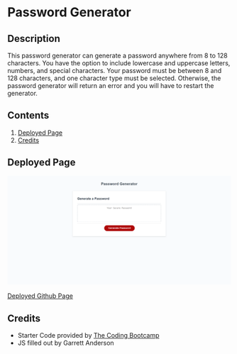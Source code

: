 # Password Generator

## Description

This password generator can generate a password anywhere from 8 to 128 characters. You have the option to include lowercase and uppercase letters, numbers, and special characters. Your password must be between 8 and 128 characters, and one character type must be selected. Otherwise, the password generator will return an error and you will have to restart the generator.

## Contents

1.  [Deployed Page](#deployed-page)
2.  [Credits](#credits)

## Deployed Page

![Deployed Page Screenshot](<./Assets/screencapture-garretta01-github-io-PasswordGenerator-2022-10-30-21_42_17%20(1).png>)

[Deployed Github Page](https://garretta01.github.io/PasswordGenerator/)

## Credits

- Starter Code provided by [The Coding Bootcamp](https://github.com/coding-boot-camp/friendly-parakeet)
- JS filled out by Garrett Anderson
